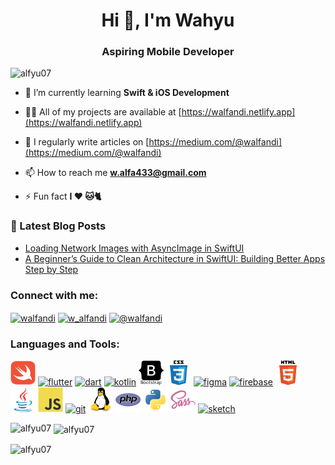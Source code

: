 <h1 align="center">Hi 👋, I'm Wahyu</h1>
<h3 align="center">Aspiring Mobile Developer</h3>

<p align="left"> <img src="https://komarev.com/ghpvc/?username=alfyu07&label=Profile%20views&color=0e75b6&style=flat" alt="alfyu07" /> </p>

- 🌱 I’m currently learning **Swift & iOS Development**

- 👨‍💻 All of my projects are available at [https://walfandi.netlify.app](https://walfandi.netlify.app)

- 📝 I regularly write articles on [https://medium.com/@walfandi](https://medium.com/@walfandi)

- 📫 How to reach me **w.alfa433@gmail.com**

- ⚡ Fun fact **I ❤️ 🐱🐈**

### 📕 Latest Blog Posts

<!-- BLOG-POST-LIST:START -->
- [Loading Network Images with AsyncImage in SwiftUI](https://medium.com/@walfandi/loading-network-images-with-asyncimage-in-swiftui-c4236b0ad92b?source=rss-9d59fb001723------2)
- [A Beginner’s Guide to Clean Architecture in SwiftUI: Building Better Apps Step by Step](https://medium.com/@walfandi/a-beginners-guide-to-clean-architecture-in-ios-building-better-apps-step-by-step-53e6ec8b3abd?source=rss-9d59fb001723------2)
<!-- BLOG-POST-LIST:END -->

<h3 align="left">Connect with me:</h3>
<p align="left">
<a href="https://linkedin.com/in/walfandi" target="blank"><img align="center" src="https://raw.githubusercontent.com/rahuldkjain/github-profile-readme-generator/master/src/images/icons/Social/linked-in-alt.svg" alt="walfandi" height="30" width="40" /></a>
<a href="https://instagram.com/w_alfandi" target="blank"><img align="center" src="https://raw.githubusercontent.com/rahuldkjain/github-profile-readme-generator/master/src/images/icons/Social/instagram.svg" alt="w_alfandi" height="30" width="40" /></a>
<a href="https://medium.com/@walfandi" target="blank"><img align="center" src="https://raw.githubusercontent.com/rahuldkjain/github-profile-readme-generator/master/src/images/icons/Social/medium.svg" alt="@walfandi" height="30" width="40" /></a>
</p>

<h3 align="left">Languages and Tools:</h3>
<p align="left"><a href="https://developer.apple.com/swift/" target="_blank" rel="noreferrer"><img src="https://raw.githubusercontent.com/devicons/devicon/master/icons/swift/swift-original.svg" alt="swift" width="40" height="40"/></a> <a href="https://flutter.dev" target="_blank" rel="noreferrer"><img src="https://www.vectorlogo.zone/logos/flutterio/flutterio-icon.svg" alt="flutter" width="40" height="40"/></a> <a href="https://dart.dev" target="_blank" rel="noreferrer"><img src="https://www.vectorlogo.zone/logos/dartlang/dartlang-icon.svg" alt="dart" width="40" height="40"/></a> <a href="https://kotlinlang.org" target="_blank" rel="noreferrer"><img src="https://www.vectorlogo.zone/logos/kotlinlang/kotlinlang-icon.svg" alt="kotlin" width="40" height="40"/></a> <a href="https://getbootstrap.com" target="_blank" rel="noreferrer"><img src="https://raw.githubusercontent.com/devicons/devicon/master/icons/bootstrap/bootstrap-plain-wordmark.svg" alt="bootstrap" width="40" height="40"/></a> <a href="https://www.w3schools.com/css/" target="_blank" rel="noreferrer"><img src="https://raw.githubusercontent.com/devicons/devicon/master/icons/css3/css3-original-wordmark.svg" alt="css3" width="40" height="40"/></a> <a href="https://www.figma.com/" target="_blank" rel="noreferrer"><img src="https://www.vectorlogo.zone/logos/figma/figma-icon.svg" alt="figma" width="40" height="40"/></a> <a href="https://firebase.google.com/" target="_blank" rel="noreferrer"><img src="https://www.vectorlogo.zone/logos/firebase/firebase-icon.svg" alt="firebase" width="40" height="40"/></a> <a href="https://www.w3.org/html/" target="_blank" rel="noreferrer"><img src="https://raw.githubusercontent.com/devicons/devicon/master/icons/html5/html5-original-wordmark.svg" alt="html5" width="40" height="40"/></a> <a href="https://www.java.com" target="_blank" rel="noreferrer"><img src="https://raw.githubusercontent.com/devicons/devicon/master/icons/java/java-original.svg" alt="java" width="40" height="40"/></a> <a href="https://developer.mozilla.org/en-US/docs/Web/JavaScript" target="_blank" rel="noreferrer"><img src="https://raw.githubusercontent.com/devicons/devicon/master/icons/javascript/javascript-original.svg" alt="javascript" width="40" height="40"/></a> <a href="https://git-scm.com/" target="_blank" rel="noreferrer"><img src="https://www.vectorlogo.zone/logos/git-scm/git-scm-icon.svg" alt="git" width="40" height="40"/></a> <a href="https://www.linux.org/" target="_blank" rel="noreferrer"><img src="https://raw.githubusercontent.com/devicons/devicon/master/icons/linux/linux-original.svg" alt="linux" width="40" height="40"/></a> <a href="https://www.php.net" target="_blank" rel="noreferrer"><img src="https://raw.githubusercontent.com/devicons/devicon/master/icons/php/php-original.svg" alt="php" width="40" height="40"/></a> <a href="https://www.python.org" target="_blank" rel="noreferrer"> <img src="https://raw.githubusercontent.com/devicons/devicon/master/icons/python/python-original.svg" alt="python" width="40" height="40"/></a> <a href="https://sass-lang.com" target="_blank" rel="noreferrer"><img src="https://raw.githubusercontent.com/devicons/devicon/master/icons/sass/sass-original.svg" alt="sass" width="40" height="40"/></a> <a href="https://www.sketch.com/" target="_blank" rel="noreferrer"><img src="https://www.vectorlogo.zone/logos/sketchapp/sketchapp-icon.svg" alt="sketch" width="40" height="40"/></a></p>

<p><img align="left" src="https://github-readme-stats.vercel.app/api/top-langs?username=alfyu07&show_icons=true&locale=en&layout=compact" alt="alfyu07" /></p>

<p>&nbsp;<img align="center" src="https://github-readme-stats.vercel.app/api?username=alfyu07&show_icons=true&locale=en" alt="alfyu07" /></p>

<p><img align="center" src="https://github-readme-streak-stats.herokuapp.com/?user=alfyu07&" alt="alfyu07" /></p>
